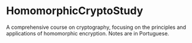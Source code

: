 # HomomorphicCryptoStudy
 A comprehensive course on cryptography, focusing on the principles and applications of homomorphic encryption. Notes are in Portuguese.
